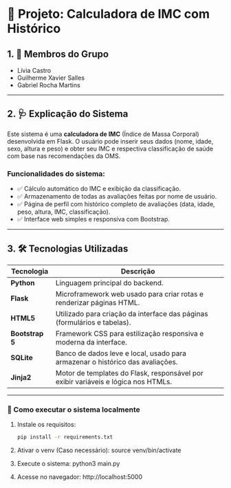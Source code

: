 # 📘 Projeto: Calculadora de IMC com Histórico

## 1. 👥 Membros do Grupo

- Lívia Castro  
- Guilherme Xavier Salles
- Gabriel Rocha Martins

---

## 2. 🩺 Explicação do Sistema

Este sistema é uma **calculadora de IMC** (Índice de Massa Corporal) desenvolvida em Flask. O usuário pode inserir seus dados (nome, idade, sexo, altura e peso) e obter seu IMC e respectiva classificação de saúde com base nas recomendações da OMS.

### Funcionalidades do sistema:

- ✅ Cálculo automático do IMC e exibição da classificação.
- ✅ Armazenamento de todas as avaliações feitas por nome de usuário.
- ✅ Página de perfil com histórico completo de avaliações (data, idade, peso, altura, IMC, classificação).
- ✅ Interface web simples e responsiva com Bootstrap.

---

## 3. 🛠 Tecnologias Utilizadas

| Tecnologia | Descrição |
|------------|-----------|
| **Python** | Linguagem principal do backend. |
| **Flask** | Microframework web usado para criar rotas e renderizar páginas HTML. |
| **HTML5** | Utilizado para criação da interface das páginas (formulários e tabelas). |
| **Bootstrap 5** | Framework CSS para estilização responsiva e moderna da interface. |
| **SQLite** | Banco de dados leve e local, usado para armazenar o histórico das avaliações. |
| **Jinja2** | Motor de templates do Flask, responsável por exibir variáveis e lógica nos HTMLs. |

---

### 🚀 Como executar o sistema localmente

1. Instale os requisitos:
   ```bash
   pip install -r requirements.txt

2. Ativar o venv (Caso necessário):
    source venv/bin/activate 

3. Execute o sistema:
    python3 main.py

4. Acesse no navegador:
    http://localhost:5000